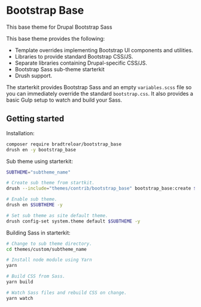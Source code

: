 # Bootstrap Base

This base theme for Drupal  Bootstrap Sass

This base theme provides the following:
- Template overrides implementing Bootstrap UI components and utilities.
- Libraries to provide standard Bootstrap CSS/JS.
- Separate libraries containing Drupal-specific CSS/JS.
- Bootstrap Sass sub-theme starterkit
- Drush support.

The starterkit provides Bootstrap Sass and an empty `variables.scss` file so you can immediately override the standard `bootstrap.css`. It also provides a basic Gulp setup to watch and build your Sass.

## Getting started

Installation:
```sh
composer require bradtreloar/bootstrap_base
drush en -y bootstrap_base
```

Sub theme using starterkit:
```sh
SUBTHEME="subtheme_name"

# Create sub theme from startkit.
drush --include="themes/contrib/bootstrap_base" bootstrap_base:create $SUBTHEME

# Enable sub theme.
drush en $SUBTHEME -y

# Set sub theme as site default theme.
drush config-set system.theme default $SUBTHEME -y
```

Building Sass in starterkit:
```sh
# Change to sub theme directory.
cd themes/custom/subtheme_name

# Install node module using Yarn
yarn

# Build CSS from Sass.
yarn build

# Watch Sass files and rebuild CSS on change.
yarn watch
```

